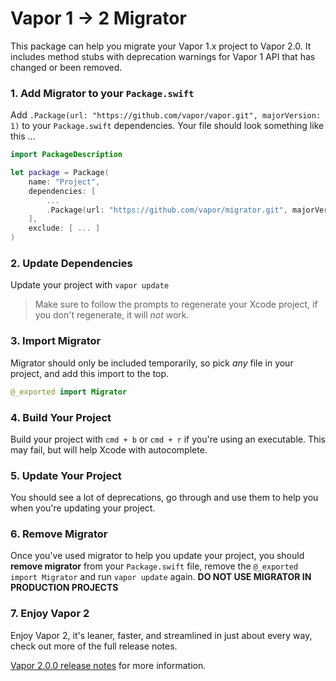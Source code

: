 # Vapor 1 -> 2 Migrator

This package can help you migrate your Vapor 1.x project to Vapor 2.0. It includes method stubs with deprecation warnings for Vapor 1 API that has changed or been removed.

### 1. Add Migrator to your `Package.swift`

Add `.Package(url: "https://github.com/vapor/vapor.git", majorVersion: 1)` to your `Package.swift` dependencies. Your file should look something like this ...

```swift
import PackageDescription

let package = Package(
    name: "Project",
    dependencies: [
        ...
        .Package(url: "https://github.com/vapor/migrator.git", majorVersion: 1)
    ],
    exclude: [ ... ]
)
```

### 2. Update Dependencies

Update your project with `vapor update`

> Make sure to follow the prompts to regenerate your Xcode project, if you don't regenerate, it will _not_ work.

### 3. Import Migrator

Migrator should only be included temporarily, so pick _any_ file in your project, and add this import to the top.

```swift
@_exported import Migrator
```

### 4. Build Your Project

Build your project with `cmd + b` or `cmd + r` if you're using an executable. This may fail, but will help Xcode with autocomplete.

### 5. Update Your Project

You should see a lot of deprecations, go through and use them to help you when you're updating your project.

### 6. Remove Migrator

Once you've used migrator to help you update your project, you should **remove migrator** from your `Package.swift` file, remove the `@_exported import Migrator` and run `vapor update` again. **DO NOT USE MIGRATOR IN PRODUCTION PROJECTS**

### 7. Enjoy Vapor 2

Enjoy Vapor 2, it's leaner, faster, and streamlined in just about every way, check out more of the full release notes.

[Vapor 2.0.0 release notes](https://github.com/vapor/vapor/releases/tag/2.0.0) for more information.
